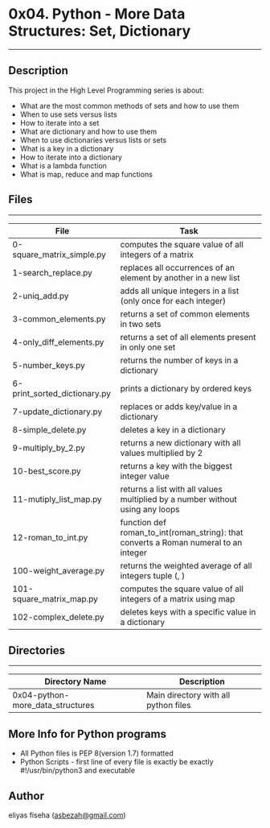 # 0x04. Python - More Data Structures: Set, Dictionary
---
## Description

This project in the High Level Programming series is about:
* What are the most common methods of sets and how to use them
* When to use sets versus lists
* How to iterate into a set
* What are dictionary and how to use them
* When to use dictionaries versus lists or sets
* What is a key in a dictionary
* How to iterate into a dictionary
* What is a lambda function
* What is map, reduce and map functions

## Files
---
File|Task
---|---
0-square_matrix_simple.py | computes the square value of all integers of a matrix
1-search_replace.py | replaces all occurrences of an element by another in a new list
2-uniq_add.py | adds all unique integers in a list (only once for each integer)
3-common_elements.py | returns a set of common elements in two sets
4-only_diff_elements.py | returns a set of all elements present in only one set
5-number_keys.py | returns the number of keys in a dictionary
6-print_sorted_dictionary.py | prints a dictionary by ordered keys
7-update_dictionary.py | replaces or adds key/value in a dictionary
8-simple_delete.py | deletes a key in a dictionary
9-multiply_by_2.py | returns a new dictionary with all values multiplied by 2
10-best_score.py | returns a key with the biggest integer value
11-mutiply_list_map.py | returns a list with all values multiplied by a number without using any loops
12-roman_to_int.py | function def roman_to_int(roman_string): that converts a Roman numeral to an integer
100-weight_average.py | returns the weighted average of all integers tuple (<score>, <weight>)
101-square_matrix_map.py | computes the square value of all integers of a matrix using map
102-complex_delete.py | deletes keys with a specific value in a dictionary

## Directories
---
Directory Name | Description
---|---
0x04-python-more_data_structures | Main directory with all python files

## More Info for Python programs
* All Python files is PEP 8(version 1.7) formatted
* Python Scripts - first line of every file is exactly be exactly #!/usr/bin/python3 and executable

## Author
eliyas fiseha (asbezah@gmail.com)
